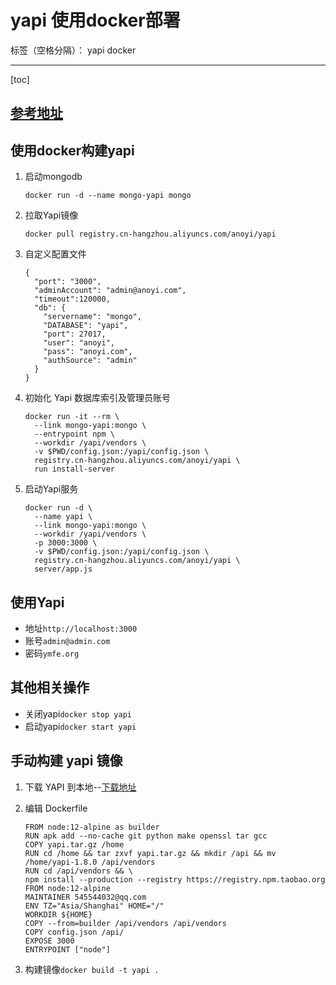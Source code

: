 ﻿# yapi 使用docker部署

标签（空格分隔）： yapi docker

---

[toc]

## [参考地址](https://www.jianshu.com/p/a97d2efb23c5)

## 使用docker构建yapi
1. 启动mongodb
    
    ```
    docker run -d --name mongo-yapi mongo
    ```

1. 拉取Yapi镜像

    ```
    docker pull registry.cn-hangzhou.aliyuncs.com/anoyi/yapi
    ```
    
1. 自定义配置文件

    ```
    {
      "port": "3000",
      "adminAccount": "admin@anoyi.com",
      "timeout":120000,
      "db": {
        "servername": "mongo",
        "DATABASE": "yapi",
        "port": 27017,
        "user": "anoyi",
        "pass": "anoyi.com",
        "authSource": "admin"
      }
    }
    ```
    
1. 初始化 Yapi 数据库索引及管理员账号

    ```
    docker run -it --rm \
      --link mongo-yapi:mongo \
      --entrypoint npm \
      --workdir /yapi/vendors \
      -v $PWD/config.json:/yapi/config.json \
      registry.cn-hangzhou.aliyuncs.com/anoyi/yapi \
      run install-server
    ```
    
1. 启动Yapi服务

    ```
    docker run -d \
      --name yapi \
      --link mongo-yapi:mongo \
      --workdir /yapi/vendors \
      -p 3000:3000 \
      -v $PWD/config.json:/yapi/config.json \
      registry.cn-hangzhou.aliyuncs.com/anoyi/yapi \
      server/app.js
    ```
    
## 使用Yapi

- 地址`http://localhost:3000`
- 账号`admin@admin.com`
- 密码`ymfe.org`

## 其他相关操作

- 关闭yapi`docker stop yapi`
- 启动yapi`docker start yapi`
    
## 手动构建 yapi 镜像

1. 下载 YAPI 到本地--[下载地址](https://github.com/YMFE/yapi/releases)
2. 编辑 Dockerfile

    ```
    FROM node:12-alpine as builder
    RUN apk add --no-cache git python make openssl tar gcc
    COPY yapi.tar.gz /home
    RUN cd /home && tar zxvf yapi.tar.gz && mkdir /api && mv /home/yapi-1.8.0 /api/vendors
    RUN cd /api/vendors && \
    npm install --production --registry https://registry.npm.taobao.org
    FROM node:12-alpine
    MAINTAINER 545544032@qq.com
    ENV TZ="Asia/Shanghai" HOME="/"
    WORKDIR ${HOME}
    COPY --from=builder /api/vendors /api/vendors
    COPY config.json /api/
    EXPOSE 3000
    ENTRYPOINT ["node"]
    ```
    
3. 构建镜像`docker build -t yapi .`






